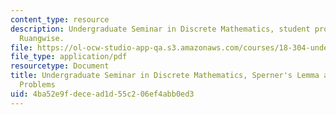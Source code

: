 ```yaml
---
content_type: resource
description: Undergraduate Seminar in Discrete Mathematics, student project by Suthee
  Ruangwise.
file: https://ol-ocw-studio-app-qa.s3.amazonaws.com/courses/18-304-undergraduate-seminar-in-discrete-mathematics-spring-2015/4ba52e9fdecead1d55c206ef4abb0ed3_MIT18_304S15_project1.pdf
file_type: application/pdf
resourcetype: Document
title: Undergraduate Seminar in Discrete Mathematics, Sperner's Lemma and Fair Division
  Problems
uid: 4ba52e9f-dece-ad1d-55c2-06ef4abb0ed3
---
```

